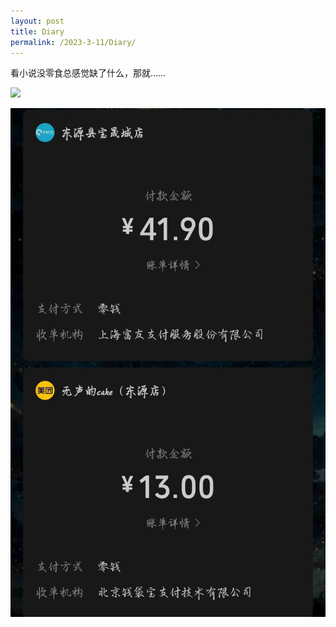 ```yaml
---
layout: post
title: Diary
permalink: /2023-3-11/Diary/
---
```


看小说没零食总感觉缺了什么，那就……

<img src="{{ site.baseurl }}/pictures/pay-for-food.jpg" />

![](<../pictures/2023-3-11/pay-for-food.jpg>)